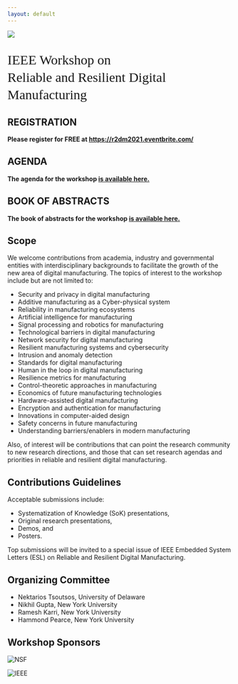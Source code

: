 ```yaml
---
layout: default
---
```


<!-- <br /> -->

![](https://live.staticflickr.com/8585/16731534112_985c0bdba3_h.jpg)


<p style="font-family: Arvo, Monaco, serif;
  line-height:1.3;
	font-weight: normal;font-size: 30px;">IEEE Workshop on <br /> Reliable and Resilient Digital Manufacturing</p>

## REGISTRATION
<p> <strong> Please register for FREE at <a href="https://r2dm2021.eventbrite.com/"> <strong> https://r2dm2021.eventbrite.com/ </strong> </a> </strong> </p>

## AGENDA
<p> <strong> The agenda for the workshop <a href="https://github.com/r2dm-workshop/r2dm-workshop.github.io/raw/main/IEEE_R2DM_Workshop_2021_Agenda.pdf"> <strong> is available here. </strong> </a> </strong> </p>

## BOOK OF ABSTRACTS
<p> <strong> The book of abstracts for the workshop <a href="https://github.com/r2dm-workshop/r2dm-workshop.github.io/raw/main/IEEE_R2DM_Workshop_2021__Abstract_Booklet.pdf"> <strong> is available here. </strong> </a> </strong> </p>




## Scope

We welcome contributions from academia, industry and governmental entities with interdisciplinary backgrounds to facilitate the growth of the new area of digital manufacturing.
The topics of interest to the workshop include but are not limited to:

* Security and privacy in digital manufacturing
* Additive manufacturing as a Cyber-physical system
* Reliability in manufacturing ecosystems
* Artificial intelligence for manufacturing
* Signal processing and robotics for manufacturing
* Technological barriers in digital manufacturing
* Network security for digital manufacturing
* Resilient manufacturing systems and cybersecurity
* Intrusion and anomaly detection
* Standards for digital manufacturing
* Human in the loop in digital manufacturing
* Resilience metrics for manufacturing
* Control-theoretic approaches in manufacturing
* Economics of future manufacturing technologies
* Hardware-assisted digital manufacturing
* Encryption and authentication for manufacturing
* Innovations in computer-aided design
* Safety concerns in future manufacturing
* Understanding barriers/enablers in modern manufacturing


Also, of interest will be contributions that can point the research community to new research directions, and those that can set research agendas and priorities in reliable and resilient digital manufacturing.

## Contributions Guidelines
Acceptable submissions include:
* Systematization of Knowledge (SoK) presentations, 
* Original research presentations, 
* Demos, and 
* Posters.

Top submissions will be invited to a special issue of IEEE Embedded System Letters (ESL) on Reliable and Resilient Digital Manufacturing.


## Organizing Committee
*	Nektarios Tsoutsos, University of Delaware
*	Nikhil Gupta, New York University
*	Ramesh Karri, New York University
*	Hammond Pearce, New York University

## Workshop Sponsors

![NSF](https://github.com/r2dm-workshop/r2dm-workshop.github.io/raw/main/nsf.png)

![IEEE](https://github.com/r2dm-workshop/r2dm-workshop.github.io/raw/main/ieee.png)
